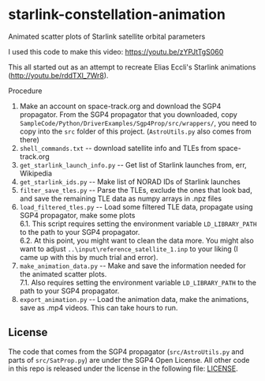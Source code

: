 # starlink-constellation-animation
Animated scatter plots of Starlink satellite orbital parameters

I used this code to make this video: https://youtu.be/zYPJtTgS060

This all started out as an attempt to recreate Elias Eccli's Starlink animations (http://youtu.be/rddTXl_7Wr8).

Procedure
1. Make an account on space-track.org and download the SGP4 propagator. From the SGP4 propagator that you downloaded, copy `SampleCode/Python/DriverExamples/Sgp4Prop/src/wrappers/`, you need to copy into the `src` folder of this project. (`AstroUtils.py` also comes from there)
2. `shell_commands.txt` -- download satellite info and TLEs from space-track.org
3. `get_starlink_launch_info.py` -- Get list of Starlink launches from, err, Wikipedia
4. `get_starlink_ids.py` -- Make list of NORAD IDs of Starlink launches
5. `filter_save_tles.py` -- Parse the TLEs, exclude the ones that look bad, and save the remaining TLE data as numpy arrays in .npz files
6. `load_filtered_tles.py` -- Load some filtered TLE data, propagate using SGP4 propagator, make some plots  
 6.1. This script requires setting the environment variable `LD_LIBRARY_PATH` to the path to your SGP4 propagator.  
 6.2. At this point, you might want to clean the data more. You might also want to adjust `..\input\reference_satellite_1.inp` to your liking (I came up with this by much trial and error).
7. `make_animation_data.py` -- Make and save the information needed for the animated scatter plots.  
 7.1. Also requires setting the environment variable `LD_LIBRARY_PATH` to the path to your SGP4 propagator.
9. `export_animation.py` -- Load the animation data, make the animations, save as .mp4 videos.  This can take hours to run.

## License
The code that comes from the SGP4 propagator (`src/AstroUtils.py` and parts of `src/SatProp.py`) are under the SGP4 Open License.  All other code in this repo is released under the license in the following file: [LICENSE](LICENSE).
